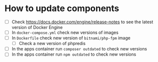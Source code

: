# How to update components

- [ ] Check https://docs.docker.com/engine/release-notes to see the latest version of Docker Engine
- [ ] In `docker-compose.yml` check new versions of images
- [ ] In `Dockerfile` check new version of `bitnami/php-fpm` image
    - [ ] Check a new version of phpredis
- [ ] In the apps container run `composer outdated` to check new versions
- [ ] In the apps container run `npm outdated` to check new versions
